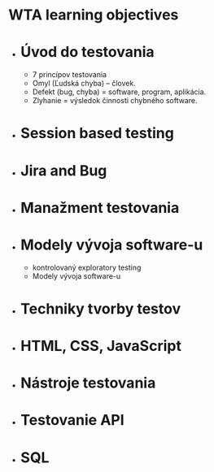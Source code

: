 # WTA learning objectives
- # **Úvod do testovania**
    - 7 princípov testovania
    - Omyl (Ľudská chyba) – človek.
    - Defekt (bug, chyba) = software, program, aplikácia.
    - Zlyhanie = výsledok činnosti chybného software.
- # **Session based testing** 
- # **Jira and Bug**
- # **Manažment testovania**
- # **Modely vývoja software-u** 
    - kontrolovaný exploratory testing 
    - Modely vývoja software-u
- # **Techniky tvorby testov**
- # **HTML, CSS, JavaScript**
- # **Nástroje testovania** 
- # **Testovanie API** 
- # **SQL** 